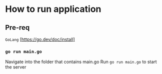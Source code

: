 # How to run application

## Pre-req

```GoLang```
[https://go.dev/doc/install]

### `go run main.go`

Navigate into the folder that contains main.go
Run `go run main.go` to start the server
